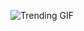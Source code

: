 
<!-- GIF_SECTION -->
![Trending GIF](https://media4.giphy.com/media/v1.Y2lkPThiYjIxNzcyeXprY3FudzZpeHhnaGJ0NTNhaHQ4cHRtbXloZmFka3JuN2gybHI2aSZlcD12MV9naWZzX3NlYXJjaCZjdD1n/qgQUggAC3Pfv687qPC/giphy.gif)
<!-- END_GIF_SECTION -->
